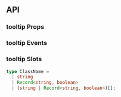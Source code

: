 ## API

### tooltip Props

<field-table :data="tooltipProps"/>

### tooltip Events

<field-table :data="tooltipEvents" type="emits"/>

### tooltip Slots

<field-table :data="tooltipSlots" type="slots"/>

```typescript
type ClassName =
  | string
  | Record<string, boolean>
  | (string | Record<string, boolean>)[];
```

<script setup>
import { ref } from 'vue';

const tooltipProps = ref([
  {
    name: 'popup-visible (v-model)',
    desc: '文字气泡是否可见',
    type: 'boolean',
    value: '-',
  },
  {
    name: 'default-popup-visible',
    desc: '文字气泡默认是否可见（非受控模式）',
    type: 'boolean',
    value: 'false',
  },
  {
    name: 'content',
    desc: '文字气泡内容',
    type: 'string',
    value: '-',
  },
  {
    name: 'position',
    desc: '弹出位置',
    type: "TriggerPostion（参见Trigger）",
    value: "'top'",
  },
  {
    name: 'mini',
    desc: '是否展示为迷你尺寸',
    type: 'boolean',
    value: 'false',
  },
  {
    name: 'background-color',
    desc: '弹出框的背景颜色',
    type: 'string',
    value: '-',
  },
  {
    name: 'content-class',
    desc: '弹出框内容的类名',
    type: 'ClassName',
    value: '-',
  },
  {
    name: 'content-style',
    desc: '弹出框内容的样式',
    type: 'CSSProperties',
    value: '-',
  },
  {
    name: 'arrow-class',
    desc: '弹出框箭头的类名',
    type: 'ClassName',
    value: '-',
  },
  {
    name: 'arrow-style',
    desc: '弹出框箭头的样式',
    type: 'CSSProperties',
    value: '-',
  },
  {
    name: 'popup-container',
    desc: '弹出框的挂载容器',
    type: 'PopupContainer（参见Trigger）',
    value: '-',
  },
  {
    name: 'trigger-props',
    desc: 'trigger的属性',
    type: 'TriggerProps',
    value: '-',
  },
]);

const tooltipEvents = ref([
  {
    name: 'popup-visible-change',
    desc: '文字气泡显示状态改变时触发',
    type: 'visible: boolean',
    value: '-',
  },
]);

const tooltipSlots = ref([
  {
    name: 'content',
    desc: '内容',
    type: '-',
    value: '-',
  },
]);
</script>
